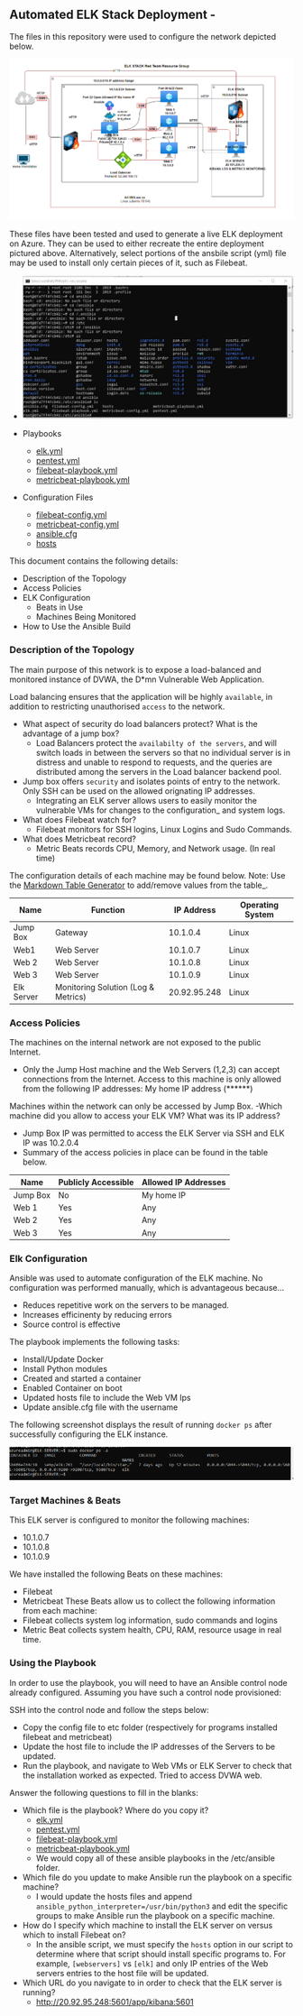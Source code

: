 ## Automated ELK Stack Deployment -

The files in this repository were used to configure the network depicted below.

![TODO: Update the path with the name of your diagram](Diagrams/cloud-diagram.png)

These files have been tested and used to generate a live ELK deployment on Azure. They can be used to either recreate the entire deployment pictured above. Alternatively, select portions of the ansbile script (yml) file may be used to install only certain pieces of it, such as Filebeat.

- ![Screenshot of playbook](Diagrams/Ansible_Folder_Screenshot.jpg)

- Playbooks
  - [elk.yml](Ansible/elk.yml)
  - [pentest.yml](Ansible/pentest.yml)
  - [filebeat-playbook.yml](Ansible/filebeat-playbook.yml)
  - [metricbeat-playbook.yml](Ansible/metricbeat-playbook.yml)

  
- Configuration Files
  - [filebeat-config.yml](Ansible/filebeat-config.yml)
  - [metricbeat-config.yml](Ansible/metricbeat-config.yml)
  - [ansible.cfg](Ansible/ansible.cfg)
  - [hosts](Ansible/hosts.txt)

This document contains the following details:
- Description of the Topology
- Access Policies
- ELK Configuration
  - Beats in Use
  - Machines Being Monitored
- How to Use the Ansible Build


### Description of the Topology

The main purpose of this network is to expose a load-balanced and monitored instance of DVWA, the D*mn Vulnerable Web Application.

Load balancing ensures that the application will be highly `available`, in addition to restricting unauthorised `access` to the network.
- What aspect of security do load balancers protect? What is the advantage of a jump box?
  - Load Balancers protect the `availabilty of the servers`, and will switch loads in between the servers so that no individual server is in distress and unable to respond to requests, and the queries are distributed among the servers in the Load balancer backend pool.
- Jump box offers `security` and isolates points of entry to the network. Only SSH can be used on the allowed orignating IP addresses.
  - Integrating an ELK server allows users to easily monitor the vulnerable VMs for changes to the configuration_ and system logs.
- What does Filebeat watch for?
  - Filebeat monitors for SSH logins, Linux Logins and Sudo Commands.
- What does Metricbeat record?
  - Metric Beats records CPU, Memory, and Network usage. (In real time)

The configuration details of each machine may be found below.
Note: Use the [Markdown Table Generator](http://www.tablesgenerator.com/markdown_tables) to add/remove values from the table_.

| Name     | Function | IP Address | Operating System |
|----------|----------|------------|------------------|
| Jump Box | Gateway  | 10.1.0.4   | Linux            |
| Web1  |      Web Server    |         10.1.0.7   |     Linux             |
|Web 2   |    Web Server      |        10.1.0.8         |   Linux          |
| Web 3   |   Web Server       |        10.1.0.9         |     Linux          |
| Elk Server   |   Monitoring Solution (Log & Metrics)       | 20.92.95.248           |   Linux               |

### Access Policies

The machines on the internal network are not exposed to the public Internet. 

- Only the Jump Host machine and the Web Servers (1,2,3) can accept connections from the Internet. Access to this machine is only allowed from the following IP addresses: My home IP address (******)


Machines within the network can only be accessed by Jump Box.
-Which machine did you allow to access your ELK VM? What was its IP address?
- Jump Box IP was permitted to access the ELK Server via SSH and ELK IP was 10.2.0.4
- Summary of the access policies in place can be found in the table below.

| Name     | Publicly Accessible | Allowed IP Addresses |
|----------|---------------------|----------------------|
| Jump Box | No             | My home IP|
|   Web 1       |      Yes               |         Any             |
|      Web 2    |       Yes              |           Any           |
|      Web 3   |        Yes             |         Any             |

### Elk Configuration

Ansible was used to automate configuration of the ELK machine. No configuration was performed manually, which is advantageous because...
- Reduces repetitive work on the servers to be managed.
- Increases efficinenty by reducing errors
- Source control is effective

The playbook implements the following tasks:
- Install/Update Docker
- Install Python modules
- Created and started a container
- Enabled Container on boot
- Updated hosts file to include the Web VM Ips
- Update ansible.cfg file with the username

The following screenshot displays the result of running `docker ps` after successfully configuring the ELK instance.

![Docker-output](Diagrams/docker-output.PNG)

### Target Machines & Beats
This ELK server is configured to monitor the following machines:
- 10.1.0.7
- 10.1.0.8
- 10.1.0.9

We have installed the following Beats on these machines:
- Filebeat
- Metricbeat
These Beats allow us to collect the following information from each machine:
- Filebeat collects system log information, sudo commands and logins
- Metric Beat collects system health, CPU, RAM, resource usage in real time.

### Using the Playbook
In order to use the playbook, you will need to have an Ansible control node already configured. Assuming you have such a control node provisioned: 

SSH into the control node and follow the steps below:
- Copy the config file to etc folder (respectively for programs installed filebeat and metricbeat)
- Update the host file to include the IP addresses of the Servers to be updated.
- Run the playbook, and navigate to  Web VMs or ELK Server to check that the installation worked as expected. Tried to access DVWA web.

Answer the following questions to fill in the blanks:
- Which file is the playbook? Where do you copy it?
  - [elk.yml](Ansible/elk.yml)
  - [pentest.yml](Ansible/pentest.yml)
  - [filebeat-playbook.yml](Ansible/filebeat-playbook.yml)
  - [metricbeat-playbook.yml](Ansible/metricbeat-playbook.yml)
  - We would copy all of these ansible playbooks in the /etc/ansible folder.
- Which file do you update to make Ansible run the playbook on a specific machine?
  - I would update the hosts files and append `ansible_python_interpreter=/usr/bin/python3` and edit the specific groups to make Ansible run the playbook on a specific machine.
- How do I specify which machine to install the ELK server on versus which to install Filebeat on?
  - In the ansible script, we must specify the `hosts` option in our script to determine where that script should install specific programs to. For example, `[webservers]` vs `[elk]` and only IP entries of the Web servers entries to the host file  will be updated.
- Which URL do you navigate to in order to check that the ELK server is running?
  - http://20.92.95.248:5601/app/kibana:5601


